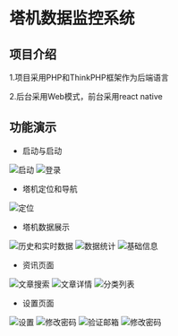 # 塔机数据监控系统
## 项目介绍
1.项目采用PHP和ThinkPHP框架作为后端语言

2.后台采用Web模式，前台采用react native

## 功能演示
- 启动与启动

![启动](../../Images/demo/1.gif)
![登录](./Images/demo/2.gif)

- 塔机定位和导航

![定位](./Images/demo/3.gif)

- 塔机数据展示

![历史和实时数据](/Images/demo/4.gif)
![数据统计](/Images/demo/5.gif)
![基础信息](/Images/demo/6.gif)

- 资讯页面

![文章搜索](/Images/demo/7.gif)
![文章详情](/Images/demo/8.gif)
![分类列表](/Images/demo/9.gif)

- 设置页面

![设置](/Images/demo/10.gif)
![修改密码](/Images/demo/11.gif)
![验证邮箱](/Images/demo/12.gif)
![修改密码](/Images/demo/13.gif)
